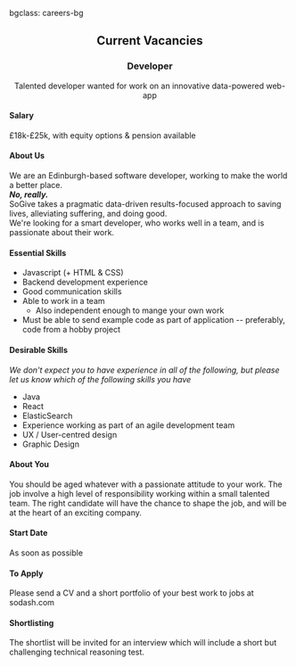 bgclass: careers-bg

<div class="careers-bg">
</div>

<div class="col-md-12">
	<center>
		<H2>Current Vacancies</H2>
	</center>
</div>

<div class="col-md-12">
	<div class="col-md-offset-3 col-md-6">
		<center>
			<H3>Developer</H3>
			<p class="text-muted" style="font-size:14px;">
				Talented developer wanted for work on an innovative data-powered web-app
			</p>
		</center>
		<H4>Salary</H4>
		<p class="text-muted" style="font-size:14px;">
			&pound;18k-&pound;25k, with equity options & pension available
		</p>
		<H4>About Us</H4>
		<p class="text-muted" style="font-size:14px;">
			We are an Edinburgh-based software developer, working to make the world a better place.
			<br>
			<b><i>No, really.</i></b>
			<br>
			SoGive takes a pragmatic data-driven results-focused approach to saving lives, alleviating suffering, and doing good.
			<br>
			We're looking for a smart developer, who works well in a team, and is passionate about their work.
		</p>
		<H4>Essential Skills</H4>
			<p>
				<ul>
					<li>
						Javascript (+ HTML & CSS)
					</li>
					<li>
						Backend development experience
					</li>
					<li>
						Good communication skills
					</li>
					<li>
						Able to work in a team
						<ul>
							<li>
								Also independent enough to mange your own work
							</li>
						</ul>
					</li>
					<li>
						Must be able to send example code as part of application -- preferably, code from a hobby project
					</li>
				</ul>
			</p>
		<H4>Desirable Skills</H4>
			<p class="text-muted" style="font-size:14px;">
				<i>
					We don't expect you to have experience in all of the following, but please let us know which of the following skills you have
				</i>
				<ul>
					<li>
						Java
					</li>
					<li>
						React
					</li>
					<li>
						ElasticSearch
					</li>
					<li>
						Experience working as part of an agile development team
					</li>
					<li>
						UX / User-centred design
					</li>
					<li>
						Graphic Design
					</li>
				</ul>
			</p>
		<H4>About You</H4>
			<p class="text-muted" style="font-size:14px;">
				You should be aged whatever with a passionate attitude to your work. The job involve a high level of responsibility working within a small talented team. The right candidate will have the chance to shape the job, and will be at the heart of an exciting company.
			</p>
		<H4>Start Date</H4>
			<p class="text-muted" style="font-size:14px;">
				As soon as possible
			</p>
		<H4>To Apply</H4>
			<p class="text-muted" style="font-size:14px;">
				Please send a CV and a short portfolio of your best work to <span name='jobs' domain='sodash.com'>jobs at sodash.com</span>
			</p>
		<H4>Shortlisting</H4>
			<p class="text-muted" style="font-size:14px;">
				The shortlist will be invited for an interview which will include a short but challenging technical reasoning test.
			</p>
	</div>
</div>